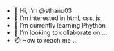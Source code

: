 - 👋 Hi, I’m @sthanu03
- 👀 I’m interested in html, css, js
- 🌱 I’m currently learning Phython 
- 💞️ I’m looking to collaborate on ...
- 📫 How to reach me ...

<!---
sthanu03/sthanu03 is a ✨ special ✨ repository because its `README.md` (this file) appears on your GitHub profile.
You can click the Preview link to take a look at your changes.
--->
